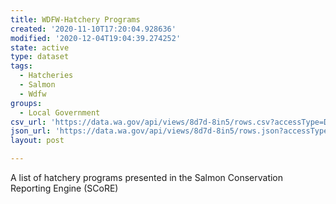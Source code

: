 ```yaml
---
title: WDFW-Hatchery Programs
created: '2020-11-10T17:20:04.928636'
modified: '2020-12-04T19:04:39.274252'
state: active
type: dataset
tags:
  - Hatcheries
  - Salmon
  - Wdfw
groups:
  - Local Government
csv_url: 'https://data.wa.gov/api/views/8d7d-8in5/rows.csv?accessType=DOWNLOAD'
json_url: 'https://data.wa.gov/api/views/8d7d-8in5/rows.json?accessType=DOWNLOAD'
layout: post

---
```

A list of hatchery programs presented in the Salmon Conservation Reporting Engine (SCoRE)
